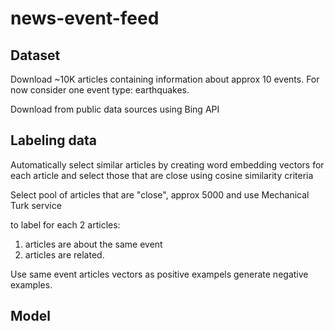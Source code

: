﻿# news-event-feed

## Dataset 
   
Download ~10K articles containing information about approx 10 events. 
For now consider one event type: earthquakes.

Download from public data sources using Bing API

## Labeling data

Automatically select similar articles by creating word embedding vectors 
for each article and select those that are close using cosine similarity criteria

Select pool of articles that are "close", approx 5000 and use Mechanical Turk service

to label for each 2 articles:

1. articles are about the same event
2. articles are related. 

Use 
same event articles vectors as positive exampels
generate negative examples.

## Model




